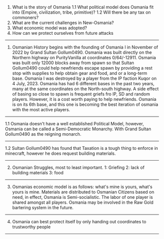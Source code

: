 1. What is the story of Osmania
1.1 What political model does Osmania fit into (Empire, civilization, tribe, primitive)?
1.2 Will there be any tax on commoners?
2. What are the current challenges in New-Osmania?
3. What economic model was adopted?
4. How can we protect ourselves from future attacks
-----------------------------------------------

1. Osmanian History begins with the founding of Osmania I in November of 2022 by Grand Sultan Gollum0490. Osmania was built directly on the Northern highway on PurityVanilla at coordinates 0/64/-12911. Osmania was built only 12000 blocks away from spawn so that Sultan Gollum0490 could help newfriends escape spawn  by providing a rest stop with supplies to help obtain gear and food, and or a long-term base. Osmania I was destroyed by a player from the IP faction Kuqor on 4 July, 2023. Osmania has had 6 different bases in the past two years, many at the same coordinates on the North-south highway. A side effect of basing so close to spawn is frequent griefs fro IP, SD and random players. However, it is a cost worth paying to help newfriends. Osmania is on its 6th base, and this one is becoming the best iteration of osmania with the most active players.

-----------------------------------------------
1.1 Osmania doesn't have a well established Political Model, however, Osmania can be called a Semi-Democratic Monarchy. With Grand Sultan Gollum0490 as the reigning monarch.

-----------------------------------------------
1.2 Sultan Gollum0490 has found that Taxation is a tough thing to enforce in minecraft, however he does request building materials.

-----------------------------------------------
2. Osmanian Struggles, most to least important.
    1: Griefing
     2: lack of building materials
      3: food

-----------------------------------------------
3. Osmanias economic model is as follows: what's mine is yours, what's yours is mine. Materials are distributed to Osmanian Citizens based on need, in effect, Osmania is Semi-socialistic. The labor of one player is shared amongst all players. Osmania may be involved in the Raw Gold bartering system in the future.

-----------------------------------------------
4. Osmania can best protect itself by only handing out coordinates to trustworthy people

-----------------------------------------------